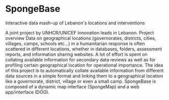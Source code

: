 # SpongeBase
Interactive data mash-up of Lebanon's locations and interventions 

A joint project by UNHCR/UNICEF Innovation leads in Lebanon.
Project overview 
Data on geographical locations (governorates, districts, cities, villages, camps, schools etc…) in a humanitarian response is often scattered in different locations, whether in databases, folders, assessment reports, and information sharing websites. A lot of effort is spent on collating available information for secondary data reviews as well as for profiling certain geographical location for operational importance. 
The idea of this project is to automatically collate available information from different data sources in a simple format and linking them to a geographical location like a governorate, district, village or even a small camp. 
SpongeBase is composed of a dynamic map interface (SpongeMap) and a web app/interface (DOG). 
